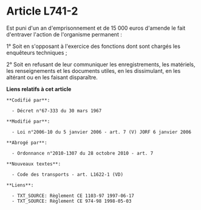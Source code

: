 # Article L741-2

Est puni d'un an d'emprisonnement et de 15 000 euros d'amende le fait d'entraver l'action de l'organisme permanent :

1° Soit en s'opposant à l'exercice des fonctions dont sont chargés les enquêteurs techniques ;

2° Soit en refusant de leur communiquer les enregistrements, les matériels, les renseignements et les documents utiles, en
les dissimulant, en les altérant ou en les faisant disparaître.

**Liens relatifs à cet article**

	**Codifié par**:

	  - Décret n°67-333 du 30 mars 1967

	**Modifié par**:

	  - Loi n°2006-10 du 5 janvier 2006 - art. 7 (V) JORF 6 janvier 2006

	**Abrogé par**:

	  - Ordonnance n°2010-1307 du 28 octobre 2010 - art. 7

	**Nouveaux textes**:

	  - Code des transports - art. L1622-1 (VD)

	**Liens**:

	  - TXT_SOURCE: Règlement CE 1103-97 1997-06-17
	  - TXT_SOURCE: Règlement CE 974-98 1998-05-03
